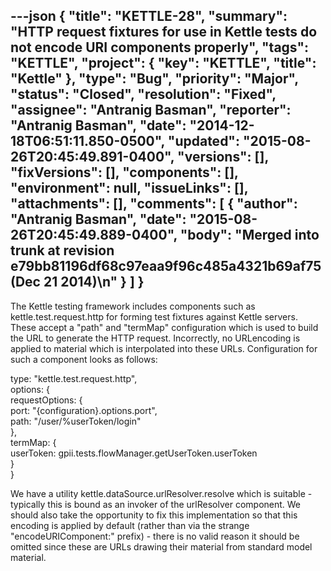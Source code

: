 ---json
{
  "title": "KETTLE-28",
  "summary": "HTTP request fixtures for use in Kettle tests do not encode URI components properly",
  "tags": "KETTLE",
  "project": {
    "key": "KETTLE",
    "title": "Kettle"
  },
  "type": "Bug",
  "priority": "Major",
  "status": "Closed",
  "resolution": "Fixed",
  "assignee": "Antranig Basman",
  "reporter": "Antranig Basman",
  "date": "2014-12-18T06:51:11.850-0500",
  "updated": "2015-08-26T20:45:49.891-0400",
  "versions": [],
  "fixVersions": [],
  "components": [],
  "environment": null,
  "issueLinks": [],
  "attachments": [],
  "comments": [
    {
      "author": "Antranig Basman",
      "date": "2015-08-26T20:45:49.889-0400",
      "body": "Merged into trunk at revision e79bb81196df68c97eaa9f96c485a4321b69af75 (Dec 21 2014)\n"
    }
  ]
}
---
The Kettle testing framework includes components such as kettle.test.request.http for forming test fixtures against Kettle servers. These accept a "path" and "termMap" configuration which is used to build the URL to generate the HTTP request. Incorrectly, no URLencoding is applied to material which is interpolated into these URLs. Configuration for such a component looks as follows:

type: "kettle.test.request.http",\
options: {\
requestOptions: {\
port: "{configuration}.options.port",\
path: "/user/%userToken/login"\
},\
termMap: {\
userToken: gpii.tests.flowManager.getUserToken.userToken\
}\
}

We have a utility kettle.dataSource.urlResolver.resolve which is suitable - typically this is bound as an invoker of the urlResolver component. We should also take the opportunity to fix this implementation so that this encoding is applied by default (rather than via the strange "encodeURIComponent:" prefix) - there is no valid reason it should be omitted since these are URLs drawing their material from standard model material.

        